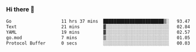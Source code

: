 ### Hi there 👋

<!--
**yeya24/yeya24** is a ✨ _special_ ✨ repository because its `README.md` (this file) appears on your GitHub profile.

Here are some ideas to get you started:

- 🔭 I’m currently working on ...
- 🌱 I’m currently learning ...
- 👯 I’m looking to collaborate on ...
- 🤔 I’m looking for help with ...
- 💬 Ask me about ...
- 📫 How to reach me: ...
- 😄 Pronouns: ...
- ⚡ Fun fact: ...
-->

<!--START_SECTION:waka-->

```txt
Go                   11 hrs 37 mins  ███████████████████████▒░   93.47 %
Text                 21 mins         ▓░░░░░░░░░░░░░░░░░░░░░░░░   02.84 %
YAML                 19 mins         ▓░░░░░░░░░░░░░░░░░░░░░░░░   02.57 %
go.mod               7 mins          ▒░░░░░░░░░░░░░░░░░░░░░░░░   01.05 %
Protocol Buffer      0 secs          ░░░░░░░░░░░░░░░░░░░░░░░░░   00.03 %
```

<!--END_SECTION:waka-->
